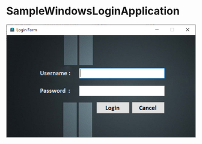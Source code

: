 # SampleWindowsLoginApplication
<img src="https://github.com/buddhirangana/SampleWindowsLoginApplication/blob/main/images/Screenshot.PNG" alt="Screenshot"/>
